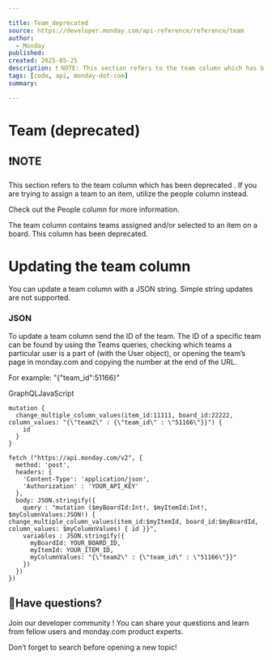 ```yaml
---

title: Team_deprecated
source: https://developer.monday.com/api-reference/reference/team
author:
  - Monday
published:
created: 2025-05-25
description: ❗️ NOTE: This section refers to the team column which has been deprecated . If you are trying to assign a team to an item, utilize the people column instead. Check out the People column for more information. The team column contains teams assigned and/or selected to an item on a board. This column h...
tags: [code, api, monday-dot-com]
summary:

---
```


# Team (deprecated)

## ❗️NOTE

This section refers to the team column which has been deprecated . If you are trying to assign a team to an item, utilize the people column instead.

Check out the People column for more information.

The team column contains teams assigned and/or selected to an item on a board. This column has been deprecated.

# Updating the team column

You can update a team column with a JSON string. Simple string updates are not supported.

### JSON

To update a team column send the ID of the team. The ID of a specific team can be found by using the Teams queries, checking which teams a particular user is a part of (with the User object), or opening the team’s page in monday.com and copying the number at the end of the URL.

For example: "{\"team_id\":51166}"

GraphQLJavaScript
```
mutation {
  change_multiple_column_values(item_id:11111, board_id:22222, column_values: "{\"team2\" : {\"team_id\" : \"51166\"}}") {
    id
  }
}
```

```
fetch ("https://api.monday.com/v2", {
  method: 'post',
  headers: {
    'Content-Type': 'application/json',
    'Authorization' : 'YOUR_API_KEY'
  },
  body: JSON.stringify({
    query : "mutation ($myBoardId:Int!, $myItemId:Int!, $myColumnValues:JSON!) { change_multiple_column_values(item_id:$myItemId, board_id:$myBoardId, column_values: $myColumnValues) { id }}",
    variables : JSON.stringify({
      myBoardId: YOUR_BOARD_ID,
      myItemId: YOUR_ITEM_ID,
      myColumnValues: "{\"team2\" : {\"team_id\" : \"51166\"}}"
    })
  })
})
```

## 📘Have questions?

Join our developer community ! You can share your questions and learn from fellow users and monday.com product experts.

Don’t forget to search before opening a new topic!
